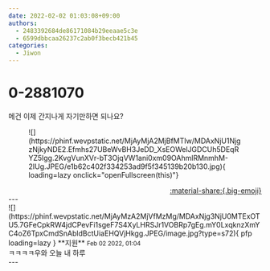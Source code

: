 ```yaml
---
date: 2022-02-02 01:03:08+09:00
authors:
  - 2483392684de86171084b29eeaae5c3e
  - 6599dbbcaa26237c2ab0f3becb421b45
categories:
  - Jiwon
---
```


# 0-2881070

<div class="post-container" markdown="1">
<div class="content-container md-sidebar__scrollwrap" markdown="1">

메건 이제 간지나게 자기만하면 되나요?
<figure markdown="1">
![](https://phinf.wevpstatic.net/MjAyMjA2MjBfMTIw/MDAxNjU1NjgzNjkyNDE2.Efmhs27UBeWvBH3JeDD_XsEOWelJGDCUh5DEqRYZ5lgg.2KvgVunXVr-bT3OjqVW1ani0xm09OAhmlRMnmhM-2IUg.JPEG/e1b62c402f334253ad9f5f345139b20b130.jpg){ loading=lazy onclick="openFullscreen(this)"}
</figure>


</div>
</div>

<div style="text-align: right;" markdown="1">
<a href="https://weverse.io/fromis9/fanpost/0-2881070" style="text-align: right;">:material-share:{.big-emoji}</a>
</div>
---

<div class="comments-container md-sidebar__scrollwrap" markdown="1">
<div class="comment" markdown="1">
<div class='id-container' markdown="1">
![](https://phinf.wevpstatic.net/MjAyMzA2MjVfMzMg/MDAxNjg3NjU0MTExOTU5.7GFeCpkRW4jdCPevFi1sgeF7S4XyLHRSJr1VOBRp7gEg.mY0LxqknzXmYC4oZ6TpxCmdSnAbldBctUiaEHQVjHkgg.JPEG/image.jpg?type=s72){ pfp loading=lazy }
**<span class="artist">지원</span>** <small>Feb 02 2022, 01:04</small><br>
</div>
<div class='comment-body' markdown="1">
ㅋㅋㅋㅋ우와 오늘 내 하루
</div>
</div>
</div>
---
